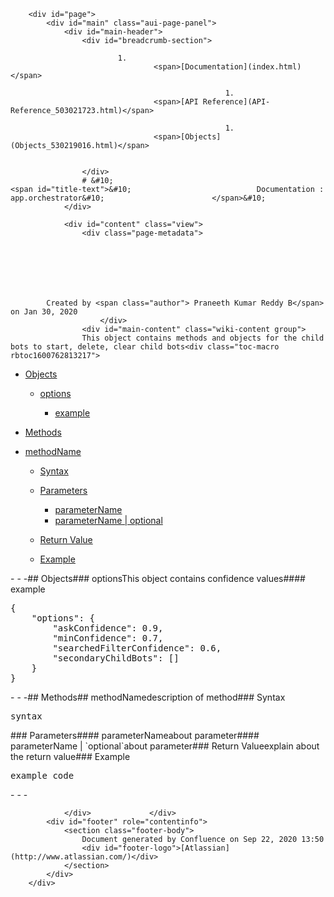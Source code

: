 
        <div id="page">
            <div id="main" class="aui-page-panel">
                <div id="main-header">
                    <div id="breadcrumb-section">
                        
                            1. 
                                    <span>[Documentation](index.html)</span>
                                
                                                    1. 
                                    <span>[API Reference](API-Reference_503021723.html)</span>
                                
                                                    1. 
                                    <span>[Objects](Objects_530219016.html)</span>
                                
                                                
                    </div>
                    # &#10;                                                <span id="title-text">&#10;                            Documentation : app.orchestrator&#10;                        </span>&#10;                    
                </div>

                <div id="content" class="view">
                    <div class="page-metadata">
                        
        
    
        
    
        
        
            Created by <span class="author"> Praneeth Kumar Reddy B</span> on Jan 30, 2020
                        </div>
                    <div id="main-content" class="wiki-content group">
                    This object contains methods and objects for the child bots to start, delete, clear child bots<div class="toc-macro rbtoc1600762813217">

- [Objects](#app.orchestrator-Objects)
        
    - [options](#app.orchestrator-options)
            
        - [example](#app.orchestrator-example)
        
        
    

- [Methods](#app.orchestrator-Methods)
- [methodName](#app.orchestrator-methodName)
        
    - [Syntax](#app.orchestrator-Syntax)
    - [Parameters](#app.orchestrator-Parameters)
            
        - [parameterName](#app.orchestrator-parameterName)
        - [parameterName | optional](#app.orchestrator-parameterName|optional)
        
        
    - [Return Value](#app.orchestrator-ReturnValue)
    - [Example](#app.orchestrator-Example)
    


</div>- - -## Objects### optionsThis object contains confidence values#### example<div class="code panel pdl" style="border-top-width: 1px; border-right-width: 1px; border-bottom-width: 1px; border-left-width: 1px;"><div class="codeContent panelContent pdl">
<pre class="syntaxhighlighter-pre" data-syntaxhighlighter-params="brush: java; gutter: false; theme: Confluence" data-theme="Confluence">{
    "options": {
        "askConfidence": 0.9,
        "minConfidence": 0.7,
        "searchedFilterConfidence": 0.6,
        "secondaryChildBots": []
    }
}</pre>
</div></div>- - -## Methods## methodNamedescription of method### Syntax<div class="code panel pdl" style="border-top-width: 1px; border-right-width: 1px; border-bottom-width: 1px; border-left-width: 1px;"><div class="codeContent panelContent pdl">
<pre class="syntaxhighlighter-pre" data-syntaxhighlighter-params="brush: js; gutter: false; theme: Confluence" data-theme="Confluence">syntax</pre>
</div></div>### Parameters#### parameterNameabout parameter#### parameterName | `optional`about parameter### Return Valueexplain about the return value### Example<div class="code panel pdl" style="border-top-width: 1px; border-right-width: 1px; border-bottom-width: 1px; border-left-width: 1px;"><div class="codeContent panelContent pdl">
<pre class="syntaxhighlighter-pre" data-syntaxhighlighter-params="brush: java; gutter: false; theme: Confluence" data-theme="Confluence">example code</pre>
</div></div>- - -
                    </div>

                    
                                                      
                </div>             </div> 
            <div id="footer" role="contentinfo">
                <section class="footer-body">
                    Document generated by Confluence on Sep 22, 2020 13:50
                    <div id="footer-logo">[Atlassian](http://www.atlassian.com/)</div>
                </section>
            </div>
        </div>     

